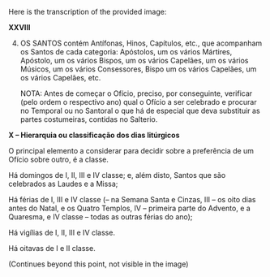 Here is the transcription of the provided image:

**XXVIII**

4.  OS SANTOS contém Antífonas, Hinos, Capítulos, etc., que acompanham os Santos de cada categoria: Apóstolos, um os vários Mártires, Apóstolo, um os vários Bispos, um os vários Capelães, um os vários Músicos, um os vários Consessores, Bispo um os vários Capelães, um os vários Capelães, etc.

    NOTA: Antes de começar o Ofício, preciso, por conseguinte, verificar (pelo ordem o respectivo ano) qual o Ofício a ser celebrado e procurar no Temporal ou no Santoral o que há de especial que deva substituir as partes costumeiras, contidas no Salterio.

**X – Hierarquia ou classificação dos dias litúrgicos**

O principal elemento a considerar para decidir sobre a preferência de um Ofício sobre outro, é a classe.

Há domingos de I, II, III e IV classe; e, além disto, Santos que são celebrados as Laudes e a Missa;

Há férias de I, III e IV classe (– na Semana Santa e Cinzas, III – os oito dias antes do Natal, e os Quatro Templos, IV – primeira parte do Advento, e a Quaresma, e IV classe – todas as outras férias do ano);

Há vigílias de I, II, III e IV classe.

Há oitavas de I e II classe.

(Continues beyond this point, not visible in the image)